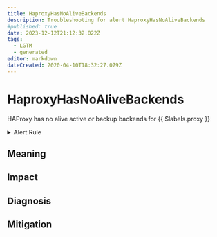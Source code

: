 ```yaml
---
title: HaproxyHasNoAliveBackends
description: Troubleshooting for alert HaproxyHasNoAliveBackends
#published: true
date: 2023-12-12T21:12:32.022Z
tags: 
  - LGTM
  - generated
editor: markdown
dateCreated: 2020-04-10T18:32:27.079Z
---
```


# HaproxyHasNoAliveBackends

HAProxy has no alive active or backup backends for {{ $labels.proxy }}

<details>
  <summary>Alert Rule</summary>

{{% rule "haproxy/embedded-exporter-v2.yml" "HaproxyHasNoAliveBackends" %}}

{{% comment %}}

```yaml
alert: HaproxyHasNoAliveBackends
expr: haproxy_backend_active_servers + haproxy_backend_backup_servers == 0
for: 0m
labels:
    severity: critical
annotations:
    summary: HAproxy has no alive backends (instance {{ $labels.instance }})
    description: |-
        HAProxy has no alive active or backup backends for {{ $labels.proxy }}
          VALUE = {{ $value }}
          LABELS = {{ $labels }}
    runbook: https://github.com/srerun/prometheus-alerts/blob/main/content/runbooks/embedded-exporter-v2/HaproxyHasNoAliveBackends.md

```

{{% /comment %}}

</details>


## Meaning
[//]: # "Short paragraph that explains what the alert means"


## Impact
[//]: # "What could / will happen if the alert is not addressed"



## Diagnosis
[//]: # "Steps to take to identify the cause of the problem"



## Mitigation
[//]: # "The steps necessary to resolve the alert"
